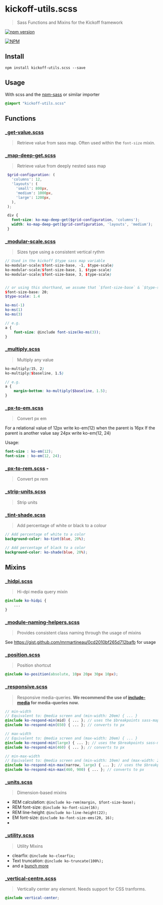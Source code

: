 # kickoff-utils.scss
> Sass Functions and Mixins for the Kickoff framework

[![npm version](https://badge.fury.io/js/kickoff-utils.scss.svg)](https://badge.fury.io/js/kickoff-utils.scss)

[![NPM](https://nodei.co/npm/kickoff-utils.scss.png)](https://nodei.co/npm/kickoff-utils.scss/)

## Install

```
npm install kickoff-utils.scss --save
```

## Usage
With scss and the [npm-sass](https://www.npmjs.com/package/npm-sass) or similar importer

```scss
@import "kickoff-utils.scss"
```

## Functions
### [_get-value.scss](functions/_get-value.scss)
> Retrieve value from sass map. Often used within the `font-size` mixin.

### [_map-deep-get.scss](functions/_map-deep-get.scss)
> Retrieve value from deeply nested sass map

```scss
 $grid-configuration: (
   'columns': 12,
   'layouts': (
     'small': 800px,
     'medium': 1000px,
     'large': 1200px,
   ),
 );

 div {
   font-size: ko-map-deep-get($grid-configuration, 'columns');
   width: ko-map-deep-get($grid-configuration, 'layouts', 'medium');
 }
```

### [_modular-scale.scss](functions/_modular-scale.scss)
> Sizes type using a consistent vertical rythm

```scss
// Used in the kickoff $type sass map variable
ko-modular-scale($font-size-base, -1, $type-scale)
ko-modular-scale($font-size-base, 1, $type-scale)
ko-modular-scale($font-size-base, 3, $type-scale)


// or using this shorthand, we assume that `$font-size-base` & `$type-scale` are already set somewhere (in Kickoff, they are set in the _variables.scss file):
$font-size-base: 20;
$type-scale: 1.4

ko-ms(-1)
ko-ms(1)
ko-ms(3)

// e.g.
a {
	font-size: @include font-size(ko-ms(3));
}
```

### [_multiply.scss](functions/_multiply.scss)
> Multiply any value

```scss
ko-multiply(15, 2)
ko-multiply($baseline, 1.5)

// e.g.
a {
	margin-bottom: ko-multiply($baseline, 1.5);
}
```

### [_px-to-em.scss](functions/_px-to-em.scss)
> Convert px em

For a relational value of 12px write ko-em(12) when the parent is 16px
If the parent is another value say 24px write ko-em(12, 24)

Usage:
```scss
font-size : ko-em(12);
font-size : ko-em(12, 24);
```

### [_px-to-rem.scss](functions/_px-to-rem.scss) -
> Convert px rem

### [_strip-units.scss](functions/_strip-units.scss)
> Strip units

### [_tint-shade.scss](functions/_tint-shade.scss)
> Add percentage of white or black to a colour

```scss
// Add percentage of white to a color
background-color: ko-tint(blue, 20%);

// Add percentage of black to a color
background-color: ko-shade(blue, 20%);
```

## Mixins

### [_hidpi.scss](mixins/_hidpi.scss)
> Hi-dpi media query mixin

```scss
@include ko-hidpi {
	...
}
```

### [_module-naming-helpers.scss](mixins/_module-naming-helpers.scss)
> Provides consistent class naming through the usage of mixins

See https://gist.github.com/mrmartineau/0cd2010bf265d712bafb for usage

### [_position.scss](mixins/_position.scss)
> Position shortcut

```scss
@include ko-position(absolute, 10px 20px 30px 10px);
```

### [_responsive.scss](mixins/_responsive.scss)
> Responsive media-queries. **We recommend the use of [include-media](http://include-media.com) for media-queries now.**

```scss
// min-width
// Equivalent to: @media screen and (min-width: 20em) { ... }
@include ko-respond-min(mid) { ... }; // uses the $breakpoints sass-map
@include ko-respond-min(650) { ... }; // converts to px

// max-width
// Equivalent to: @media screen and (max-width: 20em) { ... }
@include ko-respond-min(large) { ... }; // uses the $breakpoints sass-map
@include ko-respond-min(460) { ... }; // converts to px

// min-max-width
// Equivalent to: @media screen and (min-width: 10em) and (max-width: 20em) { ... }
@include ko-respond-min-max(narrow, large) { ... }; // uses the $breakpoints sass-map
@include ko-respond-min-max(460, 900) { ... }; // converts to px
```

### [_units.scss](mixins/_units.scss)
> Dimension-based mixins

* REM calculation: `@include ko-rem(margin, $font-size-base);`
* REM font-size: `@include ko-font-size(16);`
* REM line-height: `@include ko-line-height(22);`
* EM font-size: `@include ko-font-size-ems(20, 16);`
*

### [_utility.scss](mixins/_utility.scss)
> Utility Mixins

* clearfix: `@include ko-clearfix;`
* Text truncation: `@include ko-truncate(100%);`
* and a [bunch more](mixins/utility.scss)

### [_vertical-centre.scss](mixins/_vertical-centre.scss)
> Vertically center any element. Needs support for CSS tranforms.

```scss
@include vertical-center;
```
